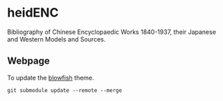 # heidENC 

Bibliography of Chinese Encyclopaedic Works 1840-1937, their Japanese and Western Models and Sources.

## Webpage

To update the [blowfish](https://github.com/nunocoracao/blowfish) theme. 

```
git submodule update --remote --merge
```